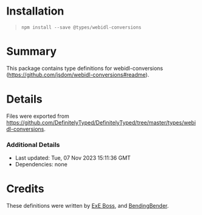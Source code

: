 # Installation
>
> `npm install --save @types/webidl-conversions`

# Summary

This package contains type definitions for webidl-conversions (<https://github.com/jsdom/webidl-conversions#readme>).

# Details

Files were exported from <https://github.com/DefinitelyTyped/DefinitelyTyped/tree/master/types/webidl-conversions>.

### Additional Details

* Last updated: Tue, 07 Nov 2023 15:11:36 GMT
* Dependencies: none

# Credits

These definitions were written by [ExE Boss](https://github.com/ExE-Boss), and [BendingBender](https://github.com/BendingBender).
